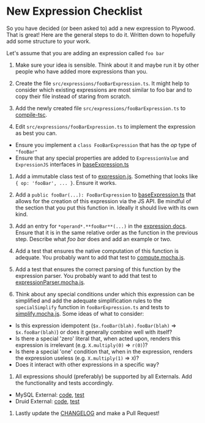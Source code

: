 # New Expression Checklist

So you have decided (or been asked to) add a new expression to Plywood. That is great!
Here are the general steps to do it. Written down to hopefully add some structure to your work.

Let's assume that you are adding an expression called `foo bar`
 
1. Make sure your idea is sensible. Think about it and maybe run it by other people who have added more expressions than you.

1. Create the file `src/expressions/fooBarExpression.ts`. It might help to consider which existing expressions are most similar
   to foo bar and to copy their file instead of staring from scratch.
   
1. Add the newly created file `src/expressions/fooBarExpression.ts` to [compile-tsc](/compile-tsc).

1. Edit `src/expressions/fooBarExpression.ts` to implement the expression as best you can.
  * Ensure you implement a `class FooBarExpression` that has the *op* type of `"fooBar"`  
  * Ensure that any special properties are added to `ExpressionValue` and `ExpressionJS` interfaces in [baseExpression.ts](src/expressions/baseExpression.ts)

1. Add a immutable class test of to [expression.js](test/expressions/expression.mocha.js).
   Something that looks like `{ op: 'fooBar', ... }`.
   Ensure it works.

1. Add a `public fooBar(...): FooBarExpression` to [baseExpression.ts](src/expressions/baseExpression.ts) that allows for
   the creation of this expression via the JS API.
   Be mindful of the section that you put this function in. Ideally it should live with its own kind.
   
1. Add an entry for `*operand*.**fooBar**(...)` in the [expression docs](docs/expressions.md).
   Ensure that it is in the same relative order as the function in the previous step.
   Describe what *foo bar* does and add an example or two.
   
1. Add a test that ensures the native computation of this function is adequate.
   You probably want to add that test to [compute.mocha.js](test/overall/compute.mocha.js).
    
1. Add a test that ensures the correct parsing of this function by the expression parser.
   You probably want to add that test to [expressionParser.mocha.js](test/overall/expressionParser.mocha.js).

1. Think about any special conditions under which this expression can be simplified and add the adequate simplification
   rules to the `specialSimplify` function in `fooBarExpression.ts` and tests to [simplify.mocha.js](test/overall/simplify.mocha.js).
   Some ideas of what to consider:
  * Is this expression idempotent (`$x.fooBar(blah).fooBar(blah)` => `$x.fooBar(blah)`) or does it generally combine well with itself?
  * Is there a special 'zero' literal that, when acted upon, renders this expression is irrelevant (e.g. `X.multiply(0)` => `r(0)`)?     
  * Is there a special 'one' condition that, when in the expression, renders the expression useless (e.g. `X.multiply(1)` => `X`)?
  * Does it interact with other expressions in a specific way?    
   
1. All expressions should (preferably) be supported by all Externals. Add the functionality and tests accordingly. 
  * MySQL External: [code](src/external/mySqlExternal.ts), [test](test/external/mySqlExternal.mocha.js)
  * Druid External: [code](src/external/druidExternal.ts), [test](test/external/druidExternal.mocha.js)

1. Lastly update the [CHANGELOG](CHANGELOG.md) and make a Pull Request!

